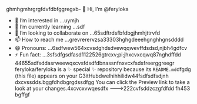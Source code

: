 ghmhgmhrgrgfdvfdbfggregxb- 👋 Hi, I’m @feryloka
- 👀 I’m interested in ...uymjh
- 🌱 I’m currently learning ...sdf
- 💞️ I’m looking to collaborate on ...65sdftrdsfbfdbgjhmhjttrvfd
- 📫 How to reach me ...grevrerervzsa33303hghgdeeehgnghhgnsdddd
- 😄 Pronouns: ...6sdfwew564xcvsdghdsdvewqqwevffdsdsd,njbh4gdfcv
- ⚡ Fun fact: ...3sfsdfgsdfasd1122526gtrcxv;pi;jhxcvxcqwq87nghdffdd
44655sdfsddasrweewqxcvsfdsdfdbnassnfnxvcxfsdsfreerggreegr
feryloka/feryloka is a ✨ special ✨ repository because its `README.md`dfgdg (this file) appears on your G3itHubdwelhihhilidw44fsdfsdfsdjnh dxcvssdds.bggfdhdbgrgdssdfgg
You can click the Preview link to take a look at your changes.4xcvcxvwqesdfx
--->222cvfsddzczgfdfdd
fh453
bgffgf
